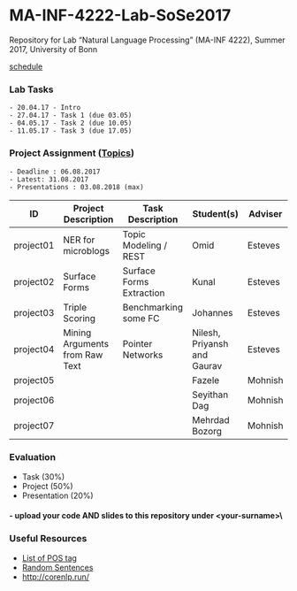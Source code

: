 # MA-INF-4222-Lab-SoSe2017
Repository for Lab “Natural Language Processing” (MA-INF 4222), Summer 2017, University of Bonn

[schedule](
https://docs.google.com/spreadsheets/d/1I7JZeBqcyfxtCRRmTb3kQ3Hc1rSQb1hgXW3ltXuqhd8/edit#gid=1853826089)

### Lab Tasks
	- 20.04.17 - Intro
	- 27.04.17 - Task 1 (due 03.05)
	- 04.05.17 - Task 2 (due 10.05)
	- 11.05.17 - Task 3 (due 17.05)

### Project Assignment ([Topics](https://docs.google.com/spreadsheets/d/1I7JZeBqcyfxtCRRmTb3kQ3Hc1rSQb1hgXW3ltXuqhd8/edit?usp=sharing))
	- Deadline : 06.08.2017
	- Latest: 31.08.2017
	- Presentations : 03.08.2018 (max)

|ID| Project Description | Task Description  | Student(s) | Adviser  |
|---|---------------------|-------------------|---------|----------|
|project01| NER for microblogs  | Topic Modeling / REST | Omid    | Esteves  | 
|project02| Surface Forms       | Surface Forms Extraction | Kunal   | Esteves  |
|project03| Triple Scoring      | Benchmarking some FC| Johannes | Esteves |
|project04| Mining Arguments from Raw Text | Pointer Networks  | Nilesh, Priyansh and Gaurav        |  Esteves  |
|project05|   | | Fazele    | Mohnish  | 
|project06|   |  |  Seyithan Dag   | Mohnish  | 
|project07|   |  |   Mehrdad Bozorg  | Mohnish  | 

### Evaluation
  - Task (30%) 
  - Project (50%) 
  - Presentation (20%)

#### - upload your code AND slides to this repository under \<your-surname>\

### Useful Resources
- [List of POS tag](https://www.ling.upenn.edu/courses/Fall_2003/ling001/penn_treebank_pos.html)
- [Random Sentences](https://cockatooscreeching.wordpress.com/2014/05/29/a-list-of-completely-random-sentences/) 
- http://corenlp.run/
